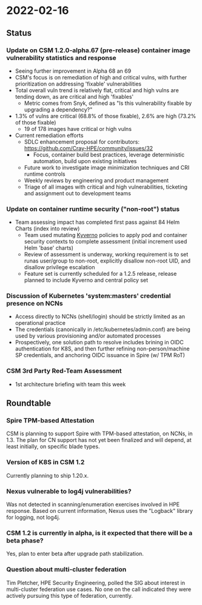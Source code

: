 # 2022-02-16

## Status

### Update on CSM 1.2.0-alpha.67 (pre-release) container image vulnerability statistics and response

* Seeing further improvement in Alpha 68 an 69
* CSM's focus is on remediation of high and critical vulns, with further prioritization on addressing 'fixable' vulnerabilities
* Total overall vuln trend is relatively flat, critical and high vulns are tending down, as are critical and high 'fixables'
    * Metric comes from Snyk, defined as "Is this vulnerability fixable by upgrading a dependency?"
* 1.3% of vulns are critical (68.8% of those fixable), 2.6% are high (73.2% of those fixable)
    * 19 of 178 images have critical or high vulns
* Current remediation efforts
    * SDLC enhancement proposal for contributors: https://github.com/Cray-HPE/community/issues/32
        * Focus, container build best practices, leverage deterministic automation, build upon existing initiatives
    * Future work to investigate image minimization techniques and CRI runtime controls
    * Weekly reviews by engineering and product management
    * Triage of all images with critical and high vulnerabilities, ticketing and assignment out to development teams

### Update on container runtime security ("non-root") status

* Team assessing impact has completed first pass against 84 Helm Charts (index into review)
    * Team used mutating [Kyverno](https://kyverno.io/) policies to apply pod and container security contexts to complete assessment (initial increment used Helm 'base' charts)
    * Review of assessment is underway, working requirement is to set runas user/group to non-root, explicitly disallow non-root UID, and disallow privilege escalation
    * Feature set is currently scheduled for a 1.2.5 release, release planned to include Kyverno and central policy set

### Discussion of Kubernetes 'system:masters' credential presence on NCNs

* Access directly to NCNs (shell/login) should be strictly limited as an operational practice
* The credentials (canonically in /etc/kubernetes/admin.conf) are being used by various provisioning and/or automated processes
* Prospectively, one solution path to resolve includes brining in OIDC authentication for K8S, and then further refining non-person/machine SP credentials, and anchoring OIDC issuance in Spire (w/ TPM RoT)

### CSM 3rd Party Red-Team Assessment

* 1st architecture briefing with team this week

## Roundtable

### Spire TPM-based Attestation

CSM is planning to support Spire with TPM-based attestation, on NCNs, in 1.3. The plan for CN support has not yet been finalized and will depend, at least initially, on specific blade types. 

### Version of K8S in CSM 1.2

Currently planning to ship 1.20.x. 

### Nexus vulnerable to log4j vulnerabilities?

Was not detected in scanning/enumeration exercises involved in HPE response. Based on current information, Nexus uses the "Logback" library for logging, not log4j. 

### CSM 1.2 is currently in alpha, is it expected that there will be a beta phase?

Yes, plan to enter beta after upgrade path stabilization. 

### Question about multi-cluster federation

Tim Pletcher, HPE Security Engineering, polled the SIG about interest in multi-cluster federation use cases. No one on the call indicated they were actively pursuing this type of federation, currently.